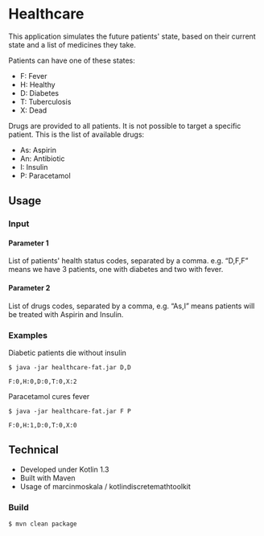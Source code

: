 # Healthcare

This application simulates the future patients' state, based on their current state  and a list of medicines they take.

Patients can have one of these states:

* F: Fever
* H: Healthy
* D: Diabetes
* T: Tuberculosis
* X: Dead

Drugs are provided to all patients. It is not possible to target a
specific patient. This is the list of available drugs:

* As: Aspirin
* An: Antibiotic
* I: Insulin
* P: Paracetamol

## Usage

### Input

#### Parameter 1

List of patients' health status codes, separated by a comma. e.g. “D,F,F” means we have 3
patients, one with diabetes and two with fever.

#### Parameter 2

List of drugs codes, separated by a comma, e.g. “As,I” means patients will be treated with
Aspirin and Insulin.

### Examples

Diabetic patients die without insulin

`$ java -jar healthcare-fat.jar D,D`

`F:0,H:0,D:0,T:0,X:2`

Paracetamol cures fever

`$ java -jar healthcare-fat.jar F P`

`F:0,H:1,D:0,T:0,X:0`

## Technical

* Developed under Kotlin 1.3
* Built with Maven
* Usage of marcinmoskala / kotlindiscretemathtoolkit

### Build

`$ mvn clean package`
